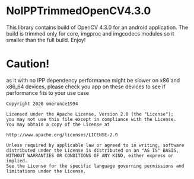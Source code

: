 # NoIPPTrimmedOpenCV4.3.0

This library contains build of OpenCV 4.3.0 for an android application. The build is trimmed only for core, imgproc and imgcodecs modules so it smaller than the full build. Enjoy!

# Caution!

as it with no IPP dependency performance might be slower on x86 and x86_64 devices, please check you app on these devices to see if performance fits to your use case

    Copyright 2020 omeronce1994
    
    Licensed under the Apache License, Version 2.0 (the "License");
    you may not use this file except in compliance with the License.
    You may obtain a copy of the License at
    
    http://www.apache.org/licenses/LICENSE-2.0
    
    Unless required by applicable law or agreed to in writing, software
    distributed under the License is distributed on an "AS IS" BASIS,
    WITHOUT WARRANTIES OR CONDITIONS OF ANY KIND, either express or implied.
    See the License for the specific language governing permissions and
    limitations under the License.
